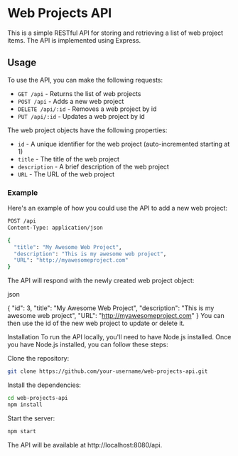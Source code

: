 # Web Projects API

This is a simple RESTful API for storing and retrieving a list of web project items. The API is implemented using Express.

## Usage

To use the API, you can make the following requests:

- `GET /api` - Returns the list of web projects
- `POST /api` - Adds a new web project
- `DELETE /api/:id` - Removes a web project by id
- `PUT /api/:id` - Updates a web project by id

The web project objects have the following properties:

- `id` - A unique identifier for the web project (auto-incremented starting at 1)
- `title` - The title of the web project
- `description` - A brief description of the web project
- `URL` - The URL of the web project

### Example

Here's an example of how you could use the API to add a new web project:

```bash
POST /api
Content-Type: application/json

{
  "title": "My Awesome Web Project",
  "description": "This is my awesome web project",
  "URL": "http://myawesomeproject.com"
}
```
The API will respond with the newly created web project object:

json

{
  "id": 3,
  "title": "My Awesome Web Project",
  "description": "This is my awesome web project",
  "URL": "http://myawesomeproject.com"
}
You can then use the id of the new web project to update or delete it.

Installation
To run the API locally, you'll need to have Node.js installed. Once you have Node.js installed, you can follow these steps:

Clone the repository:

```bash
git clone https://github.com/your-username/web-projects-api.git
```
Install the dependencies:

```bash
cd web-projects-api
npm install
```
Start the server:

```bash
npm start
```
The API will be available at http://localhost:8080/api.
